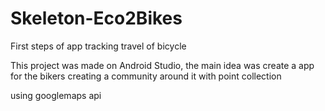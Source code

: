 # Skeleton-Eco2Bikes
First steps of app tracking travel of bicycle

This project was made on Android Studio, the main idea was create a app for the bikers 
creating a community around it with point collection

using googlemaps api
